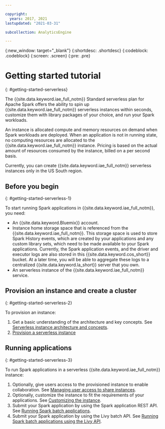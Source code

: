 ```yaml
---

copyright:
  years: 2017, 2021
lastupdated: "2021-03-31"

subcollection: AnalyticsEngine

---
```


{:new_window: target="_blank"}
{:shortdesc: .shortdesc}
{:codeblock: .codeblock}
{:screen: .screen}
{:pre: .pre}

# Getting started tutorial
{: #getting-started-serverless}

The {{site.data.keyword.iae_full_notm}} Standard serverless plan for Apache Spark offers the ability to spin up {{site.data.keyword.iae_full_notm}} serverless instances within seconds, customize them with library packages of your choice, and run your Spark workloads. <!-- You can invite team members to collaborate on these instances, all the while keeping resource expenses under control by setting quotas for CPU and memory consumption.-->

An instance is allocated compute and memory resources on demand  when Spark workloads are deployed. When an application is not in running state, no computing resources are allocated to the {{site.data.keyword.iae_full_notm}} instance. Pricing is based on the actual amount of resources consumed by the instance, billed on a per second basis.

Currently, you can create {{site.data.keyword.iae_full_notm}} serverless instances only in the US South region.

## Before you begin
{: #getting-started-serverless-1}

To start running Spark applications in {{site.data.keyword.iae_full_notm}}, you need:

- An {{site.data.keyword.Bluemix}} account.
- Instance home storage space that is referenced from the {{site.data.keyword.iae_full_notm}}. This storage space is used to store Spark History events, which are created by your applications and any custom library sets, which need to be made available to your Spark applications. Currently, the Spark application events, and the driver and executor logs are also stored in this {{site.data.keyword.cos_short}} bucket. At a later time, you will be able to aggregate these logs to a centralized {{site.data.keyword.la_short}} server that you own.
- An serverless instance of the {{site.data.keyword.iae_full_notm}} service.

## Provision an instance and create a cluster
{: #getting-started-serverless-2}

To provision an instance:

1. Get a basic understanding of the architecture and key concepts. See [Serverless instance architecture and concepts](/docs/analyticsengine?-serverless-architecture-concepts).
1. [Provision a serverless instance](/docs/AnalyticsEngine?topic=AnalyticsEngine-provisioning-serverless)

## Running applications
{: #getting-started-serverless-3}

To run Spark applications in a serverless  {{site.data.keyword.iae_full_notm}} instance:

1. Optionally, give users access to the provisioned instance to enable collaboration. See [Managing user access to share instances](/docs/AnalyticsEngine?topic=AnalyticsEngine-grant-permissions-serverless).
1. Optionally, customize the instance to fit the requirements of your applications. See [Customizing the instance](/docs/AnalyticsEngine?topic=AnalyticsEngine-cust-instance).
1. Submit your Spark application by using the Spark application REST API. See [Running Spark batch applications](/docs/AnalyticsEngine?topic=AnalyticsEngine-spark-batch-serverless).
1. Submit your Spark application by using the Livy batch API. See [Running Spark batch applications using the Livy API](/docs/analyticsengine?topic=AnalyticsEngine-livy-api-serverless).
